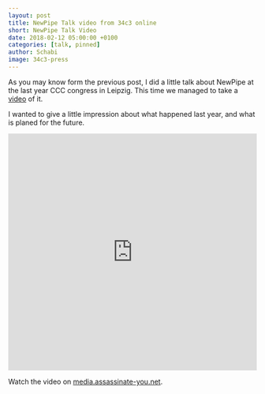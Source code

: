 ```yaml
---
layout: post
title: NewPipe Talk video from 34c3 online
short: NewPipe Talk Video
date: 2018-02-12 05:00:00 +0100
categories: [talk, pinned]
author: Schabi
image: 34c3-press
---
```


As you may know form the previous post, I did a little talk about NewPipe at the last year CCC congress in Leipzig.
This time we managed to take a [video](https://media.assassinate-you.net/video/newpipe-on-34c3) of it.

I wanted to give a little impression about what happened last year, and what is planed for the future.

<!-- more -->

<iframe width="640" height="480" style="max-width: 100%;max-height: 100%;" src="https://media.assassinate-you.net/videoEmbeded/newpipe-on-34c3" frameborder="0" allowfullscreen="allowfullscreen" class="YouPHPTubeIframe"></iframe>

Watch the video on [media.assassinate-you.net](https://media.assassinate-you.net/video/newpipe-on-34c3).
